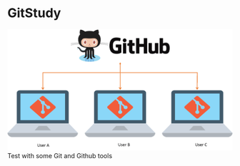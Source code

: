 # GitStudy

<img src= "gitHub.png" alt="Exemplo da interação do Git e GitHub">
Test with some Git and Github tools

